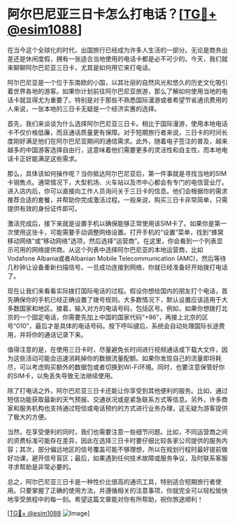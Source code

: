 # 阿尔巴尼亚三日卡怎么打电话？[[TG💪+ @esim1088](https://t.me/s/esim1088)]

在当今这个全球化的时代，出国旅行已经成为许多人生活的一部分。无论是商务出差还是休闲度假，拥有一张适合当地使用的电话卡都是必不可少的。今天，我们就来聊聊阿尔巴尼亚三日卡，尤其是如何用它来打电话。

阿尔巴尼亚是一个位于东南欧的小国，以其壮丽的自然风光和悠久的历史文化吸引着世界各地的游客。如果你计划前往阿尔巴尼亚旅游，那么了解如何使用当地的电话卡就显得尤为重要了。特别是对于那些不熟悉国际漫游或者希望节省通讯费用的人来说，一张本地的三日卡无疑是一个经济实惠的选择。

首先，我们来谈谈为什么选择阿尔巴尼亚三日卡。相比于国际漫游，使用本地电话卡不仅价格低廉，而且通话质量更有保障。对于短期旅行者来说，三日卡的时间长度刚好满足他们在阿尔巴尼亚期间的通信需求。此外，随着电子签注的普及，越来越多的中国游客选择自由行，这意味着他们需要更多的灵活性和自主性，而本地电话卡正好能满足这些需求。

那么，具体该如何操作呢？当你抵达阿尔巴尼亚后，第一件事就是寻找当地的SIM卡销售点。通常情况下，大型机场、火车站以及市中心都会有专门的电信营业厅。进入店内后，你可以直接向工作人员询问关于三日卡的信息。他们会根据你的需求推荐合适的套餐，并帮助你完成激活过程。一般来说，购买三日卡非常简单，只需提供有效的身份证件即可。

激活完成后，接下来就是设置手机以确保能够正常使用该SIM卡了。如果你是第一次使用这张卡，可能需要手动调整网络设置。打开手机的“设置”菜单，找到“蜂窝移动网络”或“移动网络”选项，然后选择“运营商”。在这里，你会看到一个列表显示可用的网络提供商。从这个列表中选择阿尔巴尼亚的本地运营商，比如Vodafone Albania或者Albanian Mobile Telecommunication (AMC)，然后等待几秒钟让设备重新扫描信号。一旦成功连接到网络，你就已经准备好开始拨打电话了。

现在让我们来看看实际拨打国际电话的过程。假设你想给国内的朋友打个电话，首先确保你的手机已经正确设置了拨号规则。大多数情况下，默认设置应该适用于大多数国家和地区。接着，输入对方的电话号码，包括区号。例如，如果你想拨打北京的一个固定电话，你需要先加上中国的国家代码“+86”，再接上北京的区号“010”，最后才是具体的电话号码。按下呼叫键后，系统会自动处理国际长途费用，并将你的通话记录下来。

值得注意的是，在使用三日卡时，尽量避免长时间进行视频通话或下载大文件，因为这些活动可能会迅速消耗掉你的数据流量配额。如果你发现自己的流量即将耗尽，可以考虑购买额外的数据包或者切换到Wi-Fi环境。同时，也要注意保管好你的SIM卡，以免丢失导致无法继续使用。

除了打电话之外，阿尔巴尼亚三日卡还能让你享受到其他便利的服务。比如，通过短信功能获取最新的天气预报、交通状况或是紧急联系方式等信息。另外，许多商家和服务机构也支持通过短信或电话预约的方式进行业务办理，这无疑为游客提供了极大的方便。

当然，在享受便利的同时，我们也需要注意一些细节问题。比如，不同运营商之间的资费标准可能存在差异，因此在选择三日卡时要仔细比较各家公司提供的服务内容；其次，部分偏远地区的信号覆盖可能不够理想，所以在规划行程时最好提前做好功课，避开信号盲区；最后，如果遇到任何技术故障或服务争议，及时联系客服寻求帮助是非常必要的。

总之，阿尔巴尼亚三日卡是一种性价比很高的通讯工具，特别适合短期旅行者使用。只要掌握了正确的使用方法，并遵循相关的注意事项，你就完全可以轻松愉快地享受旅程中的每一刻。希望这篇文章能对你有所帮助，祝你旅途顺利！

[[TG💪+ @esim1088](https://t.me/s/esim1088) ![Image](https://i.postimg.cc/4NQfJmqS/Snipaste-2025-05-13-00-14-12.png)]